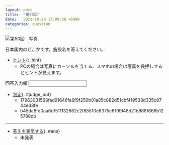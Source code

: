 ```yaml
---
layout: post
title:  "第50回"
date:   2021-10-20 17:00:00 +0900
categories: question
---
```


![第50回　写真](/kokodoko/images/q50.jpg "飯田線の駅")

日本国内のどこかです。施設名を答えてください。

- [ヒント](javascript:void(0)){: .hint}
   - PCの場合は写真にカーソルを当てる、スマホの場合は写真を長押しするとヒントが見えます。

<label>回答入力欄 <input type="text" id="ans_col"></label>

- [判定](javascript:void(0)){: #judge_but}
   - 17963031568fad91646fa6f9f250b01a85c882d51cbf419538d335c8744ed8fe
   - b45da8fd0aa6df511132662c2f85510e6375c6199f48d21b888f666b125788db

---

- [答えを表示する](javascript:void(0)){: #ans}  
   - 未発表
